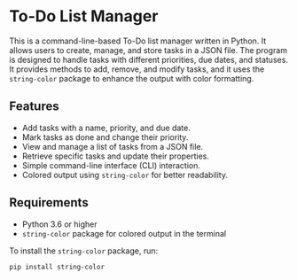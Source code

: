 # To-Do List Manager

This is a command-line-based To-Do list manager written in Python. It allows users to create, manage, and store tasks in a JSON file. The program is designed to handle tasks with different priorities, due dates, and statuses. It provides methods to add, remove, and modify tasks, and it uses the `string-color` package to enhance the output with color formatting.

## Features

- Add tasks with a name, priority, and due date.
- Mark tasks as done and change their priority.
- View and manage a list of tasks from a JSON file.
- Retrieve specific tasks and update their properties.
- Simple command-line interface (CLI) interaction.
- Colored output using `string-color` for better readability.

## Requirements

- Python 3.6 or higher
- `string-color` package for colored output in the terminal

To install the `string-color` package, run:

```bash
pip install string-color
```

